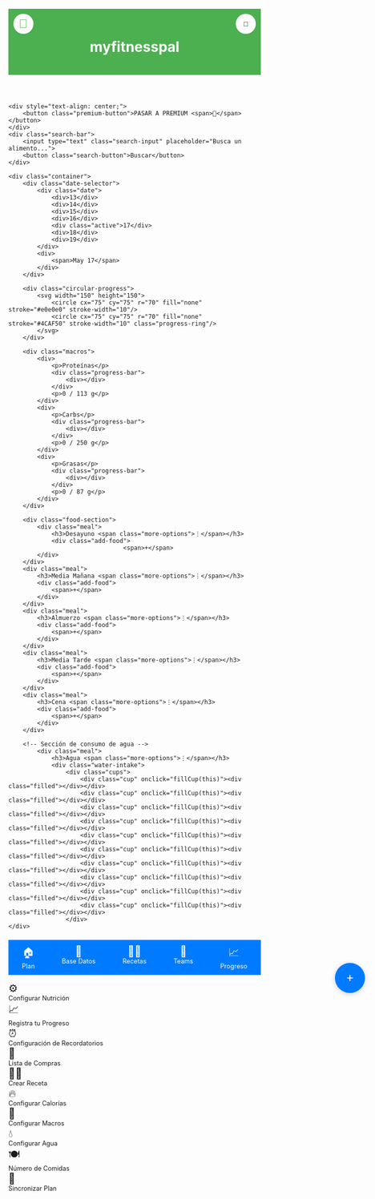 <!doctype html>
<html lang="es">
<head>
    <meta charset="UTF-8">
    <meta name="viewport" content="width=device-width, initial-scale=1.0">
    <title>Interfaz Similar</title>
    <style>
        :root {
            --primary-color: #4CAF50;
            --secondary-color: #007BFF;
            --premium-color: #FFD700;
            --text-color: #333;
            --background-color: #f0f0f0;
            --white-color: #fff;
        }

        body {
            font-family: Arial, sans-serif;
            background-color: var(--background-color);
            margin: 0;
            padding: 0;
        }

        .header {
            background-color: var(--primary-color);
            color: var(--white-color);
            text-align: center;
            padding: 20px 0;
            position: relative;
        }

        .icon-button {
            position: absolute;
            width: 40px;
            height: 40px;
            background-color: var(--white-color);
            border: none;
            border-radius: 50%;
            display: flex;
            justify-content: center;
            align-items: center;
            cursor: pointer;
        }

        .icon-button.profile-button {
            top: 10px;
            left: 10px;
        }

        .icon-button.notification-icon {
            top: 10px;
            right: 10px;
        }

        .icon-button .icon {
            font-size: 24px;
            color: var(--primary-color);
        }

        .search-bar {
            width: 100%;
            max-width: 600px;
            margin: 20px auto;
            position: relative;
        }

        .search-input {
            width: 100%;
            padding: 10px 50px 10px 20px;
            font-size: 16px;
            border: 1px solid #ccc;
            border-radius: 20px;
            box-sizing: border-box;
        }

        .search-button {
            position: absolute;
            top: 50%;
            right: 10px;
            transform: translateY(-50%);
            background-color: var(--secondary-color);
            color: var(--white-color);
            border: none;
            padding: 10px 20px;
            border-radius: 20px;
            font-weight: bold;
            cursor: pointer;
        }

        .premium-button {
            background-color: var(--premium-color);
            color: black;
            border: none;
            padding: 15px 30px;
            border-radius: 20px;
            font-weight: bold;
            cursor: pointer;
            margin-top: 20px;
        }

        .container {
            padding: 20px;
            max-width: 600px;
            margin: 0 auto;
            background-color: var(--white-color);
            border-radius: 10px;
            box-shadow: 0 0 10px rgba(0, 0, 0, 0.1);
        }

        .date-selector {
            display: flex;
            justify-content: space-between;
            align-items: center;
        }

        .date-selector .date {
            display: flex;
            gap: 5px;
        }

        .date-selector .date div {
            width: 30px;
            height: 30px;
            border-radius: 50%;
            background-color: #eaeaea;
            display: flex;
            justify-content: center;
            align-items: center;
            cursor: pointer;
        }

        .date-selector .date .active {
            background-color: var(--secondary-color);
            color: var(--white-color);
        }

        .macros {
            display: flex;
            justify-content: space-around;
            margin-top: 10px;
        }

        .macros div {
            text-align: center;
        }

        .macros div p {
            margin: 0;
        }

        .progress-bars {
            display: flex;
            justify-content: space-between;
            align-items: center;
            margin-top: 20px;
        }

        .progress-bar {
            width: 100%;
            height: 10px;
            background-color: #e0e0e0;
            border-radius: 5px;
            overflow: hidden;
            position: relative;
            margin-left: 10px;
        }

        .progress-bar div {
            height: 100%;
            background-color: var(--secondary-color);
            position: absolute;
            top: 0;
            left: 0;
            width: 0;
            transition: width 0.3s;
        }

        .food-section {
            margin-top: 20px;
        }

        .meal {
            margin-bottom: 20px;
        }

        .meal h3 {
            display: flex;
            justify-content: space-between;
            align-items: center;
        }

        .meal h3 .more-options {
            font-size: 1.5em;
            cursor: pointer;
        }

        .meal .add-food {
            display: flex;
            justify-content: center;
            align-items: center;
            border: 1px dashed #ccc;
            border-radius: 5px;
            padding: 10px;
            cursor: pointer;
        }

        .meal .add-food span {
            font-size: 2em;
        }

        .footer {
            display: flex;
            justify-content: space-around;
            background-color: var(--secondary-color);
            padding: 10px 0;
            margin-top: 20px;
        }

        .footer div {
            color: white;
            text-align: center;
        }

        .footer div:hover {
            background-color: #0056b3;
            cursor: pointer;
            padding: 10px 0;
            border-radius: 5px;
        }

        .footer-icon {
            font-size: 1.5em;
        }

        .footer-text {
            font-size: 0.9em;
        }

        .circular-progress {
            display: flex;
            justify-content: center;
            align-items: center;
            width: 150px;
            height: 150px;
            border-radius: 50%;
            background-color: #e0e0e0;
            position: relative;
            margin: 20px auto;
        }

        .circular-progress::after {
            content: "0 / 2233 kcal";
            position: absolute;
            top: 50%;
            left: 50%;
            transform: translate(-50%, -50%);
            font-size: 1.2em;
            text-align: center;
        }

        .progress-ring {
            stroke-dasharray: 440;
            stroke-dashoffset: 440;
            transition: stroke-dashoffset 0.3s;                     
       }
       
        }

        .water-intake {
            margin-top: 20px;
            text-align: center;
        }

        .water-intake h3 {
            display: flex;
            justify-content: space-between;
            align-items: center;
        }

        .water-intake .cups {
            display: flex;
            justify-content: center;
            gap: 5px;
            margin-top: 10px;
        }

        .water-intake .cup {
            width: 30px;
            height: 60px;
            border: 1px solid #ccc;
            border-radius: 5px;
            position: relative;
            background-color: #e0e0e0;
            cursor: pointer;
        }

        .water-intake .cup .filled {
            position: absolute;
            bottom: 0;
            left: 0;
            width: 100%;
            background-color: var(--primary-color);
            height: 0;
            transition: height 0.3s;
        }
        
        .floating-button {
    position: fixed;
    bottom: 50%;
    right: 20px;
    transform: translateY(50%);
    width: 60px;
    height: 60px;
    background-color: var(--secondary-color);
    color: var(--white-color);
    border: none;
    border-radius: 50%;
    display: flex;
    justify-content: center;
    align-items: center;
    font-size: 24px;
    cursor: pointer;
    box-shadow: 0 2px 10px rgba(0, 0, 0, 0.2);
    z-index: 1000;
}

.shortcut-bar {
    position: fixed;
    bottom: 50%;
    right: 100px;
    transform: translateY(50%);
    background-color: var(--secondary-color);
    color: var(--white-color);
    display: flex;
    flex-direction: column;
    gap: 10px;
    padding: 10px;
    border-radius: 10px;
    box-shadow: 0 2px 10px rgba(0, 0, 0, 0.2);
    z-index: 1000;
    transition: opacity 0.3s, visibility 0.3s;
}

.shortcut-bar.hidden {
    opacity: 0;
    visibility: hidden;
}

.shortcut-bar div {
    display: flex;
    align-items: center;
    gap: 10px;
    cursor: pointer;
}

.shortcut-bar div:hover {
    background-color: #0056b3;
    padding: 5px;
    border-radius: 5px;
}

.floating-button {
    position: fixed;
    bottom: 50%;
    right: 20px;
    transform: translateY(50%);
    width: 60px;
    height: 60px;
    background-color: var(--secondary-color);
    color: var(--white-color);
    border: none;
    border-radius: 50%;
    display: flex;
    justify-content: center;
    align-items: center;
    font-size: 24px;
    cursor: pointer;
    box-shadow: 0 2px 10px rgba(0, 0, 0, 0.2);
    z-index: 1000;
    user-select: none;
}
    </style>
</head>
<body>
    <header class="header">
        <button class="icon-button profile-button" aria-label="Perfil"><span class="icon">👤</span></button>
        <h1>myfitnesspal</h1>
        <button class="icon-button notification-icon" aria-label="Notificaciones">🔔</button>
    </header>

    <div style="text-align: center;">
        <button class="premium-button">PASAR A PREMIUM <span>👑</span></button>
    </div>
    <div class="search-bar">
        <input type="text" class="search-input" placeholder="Busca un alimento...">
        <button class="search-button">Buscar</button>
    </div>

    <div class="container">
        <div class="date-selector">
            <div class="date">
                <div>13</div>
                <div>14</div>
                <div>15</div>
                <div>16</div>
                <div class="active">17</div>
                <div>18</div>
                <div>19</div>
            </div>
            <div>
                <span>May 17</span>
            </div>
        </div>

        <div class="circular-progress">
            <svg width="150" height="150">
                <circle cx="75" cy="75" r="70" fill="none" stroke="#e0e0e0" stroke-width="10"/>
                <circle cx="75" cy="75" r="70" fill="none" stroke="#4CAF50" stroke-width="10" class="progress-ring"/>
            </svg>
        </div>

        <div class="macros">
            <div>
                <p>Proteínas</p>
                <div class="progress-bar">
                    <div></div>
                </div>
                <p>0 / 113 g</p>
            </div>
            <div>
                <p>Carbs</p>
                <div class="progress-bar">
                    <div></div>
                </div>
                <p>0 / 250 g</p>
            </div>
            <div>
                <p>Grasas</p>
                <div class="progress-bar">
                    <div></div>
                </div>
                <p>0 / 87 g</p>
            </div>
        </div>

        <div class="food-section">
            <div class="meal">
                <h3>Desayuno <span class="more-options">⋮</span></h3>
                <div class="add-food">
                                    <span>+</span>
            </div>
        </div>
        <div class="meal">
            <h3>Media Mañana <span class="more-options">⋮</span></h3>
            <div class="add-food">
                <span>+</span>
            </div>
        </div>
        <div class="meal">
            <h3>Almuerzo <span class="more-options">⋮</span></h3>
            <div class="add-food">
                <span>+</span>
            </div>
        </div>
        <div class="meal">
            <h3>Media Tarde <span class="more-options">⋮</span></h3>
            <div class="add-food">
                <span>+</span>
            </div>
        </div>
        <div class="meal">
            <h3>Cena <span class="more-options">⋮</span></h3>
            <div class="add-food">
                <span>+</span>
            </div>
        </div>
        
        <!-- Sección de consumo de agua -->
            <div class="meal">
                <h3>Agua <span class="more-options">⋮</span></h3>
                <div class="water-intake">
                    <div class="cups">
                        <div class="cup" onclick="fillCup(this)"><div class="filled"></div></div>
                        <div class="cup" onclick="fillCup(this)"><div class="filled"></div></div>
                        <div class="cup" onclick="fillCup(this)"><div class="filled"></div></div>
                        <div class="cup" onclick="fillCup(this)"><div class="filled"></div></div>
                        <div class="cup" onclick="fillCup(this)"><div class="filled"></div></div>
                        <div class="cup" onclick="fillCup(this)"><div class="filled"></div></div>
                        <div class="cup" onclick="fillCup(this)"><div class="filled"></div></div>
                        <div class="cup" onclick="fillCup(this)"><div class="filled"></div></div>
                        <div class="cup" onclick="fillCup(this)"><div class="filled"></div></div>
                        <div class="cup" onclick="fillCup(this)"><div class="filled"></div></div>
                    </div>
    </div>
</div>

<div class="footer">
    <div>
        <div class="footer-icon">🏠</div>
        <div class="footer-text">Plan</div>
    </div>
    <div>
        <div class="footer-icon">📖</div>
        <div class="footer-text">Base Datos</div>
    </div>
    <div>
        <div class="footer-icon">👨‍🍳</div>
        <div class="footer-text">Recetas</div>
    </div>
    <div>
        <div class="footer-icon">👥</div>
        <div class="footer-text">Teams</div>
    </div>
    <div>
        <div class="footer-icon">📈</div>
        <div class="footer-text">Progreso</div>
    </div>
</div>

<button class="floating-button" aria-label="Atajos">+</button>
<div class="shortcut-bar hidden">
    <div>
        <div class="footer-icon">⚙️</div>
        <div class="footer-text">Configurar Nutrición</div>
    </div>
    <div>
        <div class="footer-icon">📈</div>
        <div class="footer-text">Registra tu Progreso</div>
    </div>
    <div>
        <div class="footer-icon">⏰</div>
        <div class="footer-text">Configuración de Recordatorios</div>
    </div>
    <div>
        <div class="footer-icon">🛒</div>
        <div class="footer-text">Lista de Compras</div>
    </div>
    <div>
        <div class="footer-icon">👨‍🍳</div>
        <div class="footer-text">Crear Receta</div>
    </div>
    <div>
        <div class="footer-icon">🔥</div>
        <div class="footer-text">Configurar Calorías</div>
    </div>
    <div>
        <div class="footer-icon">🍴</div>
        <div class="footer-text">Configurar Macros</div>
    </div>
    <div>
        <div class="footer-icon">💧</div>
        <div class="footer-text">Configurar Agua</div>
    </div>
    <div>
        <div class="footer-icon">🍽️</div>
        <div class="footer-text">Número de Comidas</div>
    </div>
    <div>
        <div class="footer-icon">🔄</div>
        <div class="footer-text">Sincronizar Plan</div>
    </div>
</div>

<script>
  
    function fillCup(cup) {
            const filled = cup.querySelector('.filled');
            if (filled.style.height === '100%') {
                filled.style.height = '0';
            } else {
                filled.style.height = '100%';
            }
            }
  
    document.addEventListener('DOMContentLoaded', () => {
        const proteinProgress = document.querySelectorAll('.progress-bar div')[0];
        const carbsProgress = document.querySelectorAll('.progress-bar div')[1];
        const fatProgress = document.querySelectorAll('.progress-bar div')[2];

        // Example values, these should be updated dynamically
        let proteinConsumed = 0;
        let proteinGoal = 113;
        let carbsConsumed = 0;
        let carbsGoal = 250;
        let fatConsumed = 0;
        let fatGoal = 87;

        proteinProgress.style.width = `${(proteinConsumed / proteinGoal) * 100}%`;
        carbsProgress.style.width = `${(carbsConsumed / carbsGoal) * 100}%`;
        fatProgress.style.width = `${(fatConsumed / fatGoal) * 100}%`;

        const progressRing = document.querySelector('.progress-ring');
        let totalCaloriesConsumed = 0;
        let totalCaloriesGoal = 2233;
        const radius = progressRing.r.baseVal.value;
        const circumference = radius * 2 * Math.PI;

        progressRing.style.strokeDasharray = `${circumference} ${circumference}`;
        progressRing.style.strokeDashoffset = circumference;

        function setProgress(percent) {
            const offset = circumference - (percent / 100) * circumference;
            progressRing.style.strokeDashoffset = offset;
        }

        setProgress((totalCaloriesConsumed / totalCaloriesGoal) * 100);
    });
    
    const floatingButton = document.querySelector('.floating-button');
    const shortcutBar = document.querySelector('.shortcut-bar');

    floatingButton.addEventListener('click', () => {
        shortcutBar.classList.toggle('hidden');
    });

    floatingButton.addEventListener('mousedown', function(event) {
        event.preventDefault(); // Para prevenir comportamiento predeterminado del botón

        let shiftX = event.clientX - floatingButton.getBoundingClientRect().left;
        let shiftY = event.clientY - floatingButton.getBoundingClientRect().top;

        function moveAt(pageX, pageY) {
            floatingButton.style.left = pageX - shiftX + 'px';
            floatingButton.style.top = pageY - shiftY + 'px';
        }

        function onMouseMove(event) {
            moveAt(event.pageX, event.pageY);
        }

        document.addEventListener('mousemove', onMouseMove);

        floatingButton.addEventListener('mouseup', function() {
            document.removeEventListener('mousemove', onMouseMove);
            floatingButton.onmouseup = null;
        });

        floatingButton.ondragstart = function() {
            return false;
        };
    });

</script>

</body>
</html>

